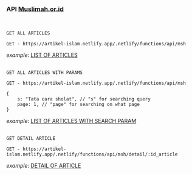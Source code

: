 ### API [Muslimah.or.id](https://muslimah.or.id/)
<br>

`GET ALL ARTICLES`
```
GET - https://artikel-islam.netlify.app/.netlify/functions/api/msh
```
_example_: [LIST OF ARTICLES](https://artikel-islam.netlify.app/.netlify/functions/api/msh)
<br>
<br>


`GET ALL ARTICLES WITH PARAMS`
```
GET - https://artikel-islam.netlify.app/.netlify/functions/api/msh
```
```
{
    s: "Tata cara sholat", // "s" for searching query
    page: 1, // "page" for searching on what page
}
```
_example_: [LIST OF ARTICLES WITH SEARCH PARAM](https://artikel-islam.netlify.app/.netlify/functions/api/msh?page=1&s=shalat)
<br>
<br>

`GET DETAIL ARTICLE`
```
GET - https://artikel-islam.netlify.app/.netlify/functions/api/msh/detail/:id_article
```
_example_: [DETAIL OF ARTICLE](https://artikel-islam.netlify.app/.netlify/functions/api/msh/detail/aHR0cHM6Ly9tdXNsaW1haC5vci5pZC8xMzEwNy1tZW5nZ2FudGktc2hhbGF0LXN1bm5haC1yYXdhdGliLXlhbmctdGVybGV3YXQuaHRtbA==)
